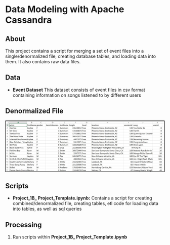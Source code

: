 # Data Modeling with Apache Cassandra

## About

This project contains a script for merging a set of event files into a single/denormalized file, creating database tables, and loading data into them.  It also contains raw data files.

## Data

* **Event Dataset**
This dataset consists of event files in csv format containing information on songs listened to by different users

## Denormalized File
![alt text](https://github.com/negmatm/udacity-data-engineering-project2/blob/main/images/image_event_datafile_new.jpg?raw=true)

## Scripts
* **Project_1B_ Project_Template.ipynb:** Contains a script for creating combined/denormalized file, creating tables, etl code for loading data into tables, as well as sql queries

## Processing
1. Run scripts within **Project_1B_ Project_Template.ipynb**

